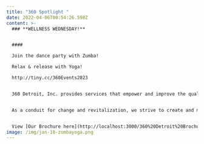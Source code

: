 ```yaml
---
title: "360 Spotlight "
date: 2022-04-06T00:54:26.598Z
content: >-
  ### **WELLNESS WEDNESDAY!**


  #### 

  Join the dance party with Zumba! 

  Relax & release with Yoga!

  http://tiny.cc/360Events2023


  360 Detroit, Inc. provides services that empower and improve the quality of life for individuals and families. We are dedicated to assisting people in becoming self-sufficient, anchored, stabilized and well-rounded community members.


  As a conduit for change and revitalization, we strive to create and maintain viable, safe communities within Detroit.


  View [Our Brochure here](http://localhost:3000/360%20Detroit%20Brochure.pdf)!
image: /img/jan-18-zumbayoga.png
---
```

